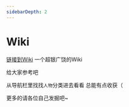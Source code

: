 ```yaml
---
sidebarDepth: 2
---
```

# Wiki
[链接到Wiki](https://wiki.943689.top/)
一个超银广饶的Wiki

给大家参考吧

从导航栏里找找`人物`分类进去看看 总能有点收获（

更多的请各位自己发掘吧~